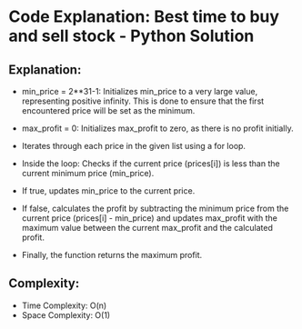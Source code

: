 # Code Explanation: Best time to buy and sell stock - Python Solution

## Explanation:

- min_price = 2**31-1: Initializes min_price to a very large value, representing positive infinity. This is done to ensure that the first encountered price will be set as the minimum.

- max_profit = 0: Initializes max_profit to zero, as there is no profit initially.

- Iterates through each price in the given list using a for loop.

- Inside the loop: Checks if the current price (prices[i]) is less than the current minimum price (min_price).
- If true, updates min_price to the current price.
- If false, calculates the profit by subtracting the minimum price from the current price (prices[i] - min_price) and updates max_profit with the maximum value between the current max_profit and the calculated profit.

- Finally, the function returns the maximum profit.

## Complexity:
- Time Complexity: O(n)
- Space Complexity: O(1)